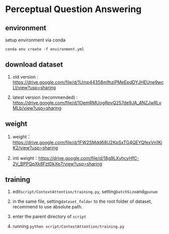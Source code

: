 # Perceptual Question Answering

## environment 

setup environment via conda

`conda env create -f environment.yml`

## download dataset

1. old version : https://drive.google.com/file/d/1Ump44358mfhziPMeEpdDYJHEUne9wcLl/view?usp=sharing

2. latest version (recommended) : https://drive.google.com/file/d/1OemRMUogRpvQ257de9JA_4NZJwRLyMLb/view?usp=sharing


## weight

1. weight：https://drive.google.com/file/d/1FW2SMdd68U2KpSxTG4QEYQfexVn1KjK2/view?usp=sharing

2. inti weight：https://drive.google.com/file/d/18g9LXyhcyHfC-2V_BPPQpXk8FztDkXe7/view?usp=sharing

## training 

1. edit`script/ContextAttention/training.py`, setting`batchSize`and`gpunum`

2. in the same file, setting`dataset_folder` to the root folder of dataset, recommend to use absolute path.

3. enter the parent directory of `script`

4. running `python script/ContextAttention/training.py`